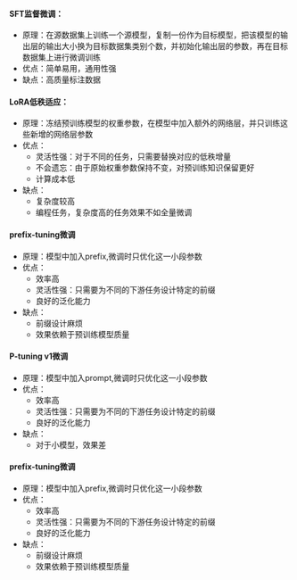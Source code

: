 #### SFT监督微调：
- 原理：在源数据集上训练一个源模型，复制一份作为目标模型，把该模型的输出层的输出大小换为目标数据集类别个数，并初始化输出层的参数，再在目标数据集上进行微调训练
- 优点：简单易用，通用性强
- 缺点：高质量标注数据
####  LoRA低秩适应：
- 原理：冻结预训练模型的权重参数，在模型中加入额外的网络层，并只训练这些新增的网络层参数
- 优点：
	- 灵活性强：对于不同的任务，只需要替换对应的低秩增量
	- 不会遗忘：由于原始权重参数保持不变，对预训练知识保留更好
	- 计算成本低
- 缺点：
	- 复杂度较高
	- 编程任务，复杂度高的任务效果不如全量微调
#### prefix-tuning微调
- 原理：模型中加入prefix,微调时只优化这一小段参数
- 优点：
	- 效率高
	- 灵活性强：只需要为不同的下游任务设计特定的前缀
	- 良好的泛化能力
- 缺点：
	- 前缀设计麻烦
	- 效果依赖于预训练模型质量
#### P-tuning v1微调
- 原理：模型中加入prompt,微调时只优化这一小段参数
- 优点：
	- 效率高
	- 灵活性强：只需要为不同的下游任务设计特定的前缀
	- 良好的泛化能力
- 缺点：
	- 对于小模型，效果差
#### prefix-tuning微调
- 原理：模型中加入prefix,微调时只优化这一小段参数
- 优点：
	- 效率高
	- 灵活性强：只需要为不同的下游任务设计特定的前缀
	- 良好的泛化能力
- 缺点：
	- 前缀设计麻烦
	- 效果依赖于预训练模型质量